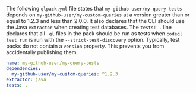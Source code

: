 The following `qlpack.yml` file states that `my-github-user/my-query-tests` depends on `my-github-user/my-custom-queries` at a version greater than or equal to 1.2.3 and less than 2.0.0. It also declares that the CLI should use the Java `extractor` when creating test databases. The `tests: .` line declares that all `.ql` files in the pack should be run as tests when `codeql test run` is run with the `--strict-test-discovery` option. Typically, test packs do not contain a `version` property. This prevents you from accidentally publishing them.

```yaml
name: my-github-user/my-query-tests
dependencies:
  my-github-user/my-custom-queries: ^1.2.3
extractor: java
tests: .
```

